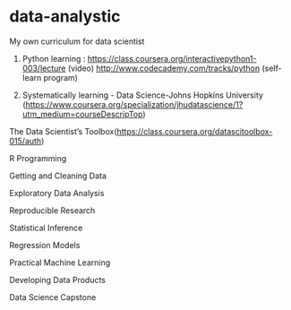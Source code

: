 # data-analystic
My own curriculum for data scientist

1) Python learning :
https://class.coursera.org/interactivepython1-003/lecture  (video)
http://www.codecademy.com/tracks/python  (self-learn program)

2) Systematically learning - Data Science-Johns Hopkins University
(https://www.coursera.org/specialization/jhudatascience/1?utm_medium=courseDescripTop)

The Data Scientist’s Toolbox(https://class.coursera.org/datascitoolbox-015/auth)

R Programming

Getting and Cleaning Data

Exploratory Data Analysis

Reproducible Research

Statistical Inference

Regression Models

Practical Machine Learning

Developing Data Products

Data Science Capstone
